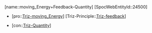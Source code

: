 ﻿---
type: TrizContradiction
aliases:
- moving_Energy+Feedback-Quantity
license: CC BY-SA 4.0
copyright: https://github.com/SpocWeb
IsDeleted: false
IsReadOnly: false
Confidential: public
tags: 
- Triz/Contradiction
---
[name::moving_Energy+Feedback-Quantity]
[SpocWebEntityId::24500]
+ [pro::[Triz-moving_Energy](tech/Triz/Parameter/Triz-moving_Energy.md)]
[Triz-Principle::[Triz-feedback](tech/Triz/Sub/Triz-feedback.md)]
- [con::[Triz-Quantity](tech/Triz/Parameter/Triz-Quantity.md)]


